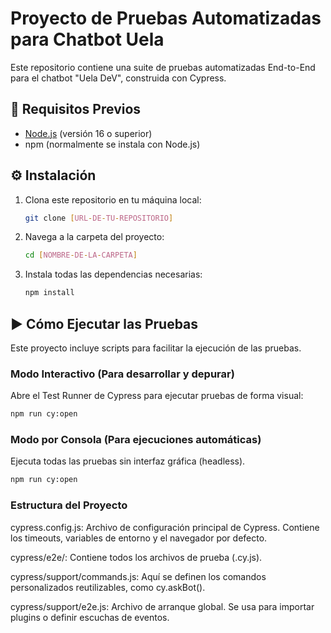 # Proyecto de Pruebas Automatizadas para Chatbot Uela

Este repositorio contiene una suite de pruebas automatizadas End-to-End para el chatbot "Uela DeV", construida con Cypress.

## 🚀 Requisitos Previos

- [Node.js](https://nodejs.org/) (versión 16 o superior)
- npm (normalmente se instala con Node.js)

## ⚙️ Instalación

1.  Clona este repositorio en tu máquina local:
    ```bash
    git clone [URL-DE-TU-REPOSITORIO]
    ```
2.  Navega a la carpeta del proyecto:
    ```bash
    cd [NOMBRE-DE-LA-CARPETA]
    ```
3.  Instala todas las dependencias necesarias:
    ```bash
    npm install
    ```

## ▶️ Cómo Ejecutar las Pruebas

Este proyecto incluye scripts para facilitar la ejecución de las pruebas.

### Modo Interactivo (Para desarrollar y depurar)

Abre el Test Runner de Cypress para ejecutar pruebas de forma visual:
```bash
npm run cy:open
```
### Modo por Consola (Para ejecuciones automáticas)

Ejecuta todas las pruebas sin interfaz gráfica (headless).
```bash
npm run cy:open
```
### Estructura del Proyecto
cypress.config.js: 
Archivo de configuración principal de Cypress. Contiene los timeouts, variables de entorno y el navegador por defecto.

cypress/e2e/: 
Contiene todos los archivos de prueba (.cy.js).

cypress/support/commands.js: 
Aquí se definen los comandos personalizados reutilizables, como cy.askBot().

cypress/support/e2e.js: 
Archivo de arranque global. Se usa para importar plugins o definir escuchas de eventos.
